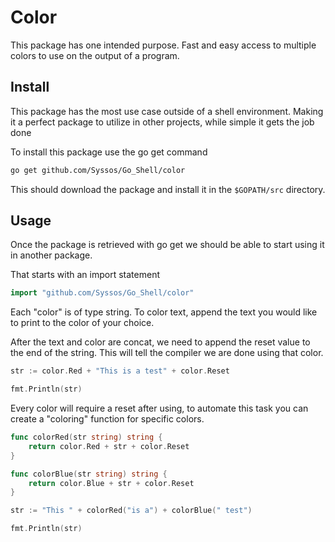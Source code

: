 # Color

This package has one intended purpose. Fast and easy access to multiple colors to use on the output of a program.

## Install
This package has the most use case outside of a shell environment. Making it a perfect package to utilize in other projects, while simple it gets the job done

To install this package use the go get command

```bash
go get github.com/Syssos/Go_Shell/color
```
This should download the package and install it in the `$GOPATH/src` directory.

## Usage
Once the package is retrieved with go get we should be able to start using it in another package.

That starts with an import statement

```go
import "github.com/Syssos/Go_Shell/color"
```
Each "color" is of type string. To color text, append the text you would like to print to the color of your choice.

After the text and color are concat, we need to append the reset value to the end of the string. This will tell the compiler we are done using that color.

```go
str := color.Red + "This is a test" + color.Reset

fmt.Println(str)
```

Every color will require a reset after using, to automate this task you can create a "coloring" function for specific colors.

```go
func colorRed(str string) string {
	return color.Red + str + color.Reset
}

func colorBlue(str string) string {
	return color.Blue + str + color.Reset
}

str := "This " + colorRed("is a") + colorBlue(" test")

fmt.Println(str)
```
